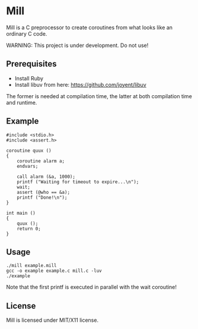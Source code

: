 Mill
====

Mill is a C preprocessor to create coroutines from what looks like an
ordinary C code.

WARNING: This project is under development. Do not use!

## Prerequisites

* Install Ruby
* Install libuv from here: https://github.com/joyent/libuv

The former is needed at compilation time, the latter at both compilation time
and runtime.

## Example

```
#include <stdio.h>
#include <assert.h>

coroutine quux ()
{
    coroutine alarm a;
    endvars;

    call alarm (&a, 1000);
    printf ("Waiting for timeout to expire...\n");
    wait;
    assert (@who == &a);
    printf ("Done!\n");
}

int main ()
{
    quux ();
    return 0;
}
```

## Usage

```
./mill example.mill
gcc -o example example.c mill.c -luv
./example
```

Note that the first printf is executed in parallel with the wait coroutine!

## License

Mill is licensed under MIT/X11 license.
